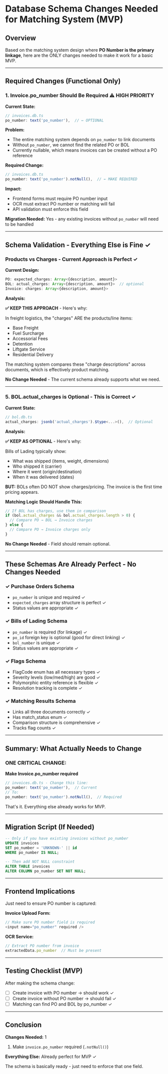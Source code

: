 # Database Schema Changes Needed for Matching System (MVP)

## Overview

Based on the matching system design where **PO Number is the primary linkage**, here are the ONLY changes needed to make it work for a basic MVP.

---

## Required Changes (Functional Only)

### 1. Invoice.po_number Should Be Required ⚠️ HIGH PRIORITY

**Current State:**
```typescript
// invoices.db.ts
po_number: text('po_number'),  // ← OPTIONAL
```

**Problem:**
- The entire matching system depends on `po_number` to link documents
- Without `po_number`, we cannot find the related PO or BOL
- Currently nullable, which means invoices can be created without a PO reference

**Required Change:**
```typescript
// invoices.db.ts
po_number: text('po_number').notNull(),  // ← MAKE REQUIRED
```

**Impact:**
- Frontend forms must require PO number input
- OCR must extract PO number or matching will fail
- API validation must enforce this field

**Migration Needed:** Yes - any existing invoices without `po_number` will need to be handled

---

## Schema Validation - Everything Else is Fine ✓

### Products vs Charges - Current Approach is Perfect ✓

**Current Design:**
```typescript
PO: expected_charges: Array<{description, amount}>
BOL: actual_charges: Array<{description, amount}>  // optional
Invoice: charges: Array<{description, amount}>
```

**Analysis:**

**✅ KEEP THIS APPROACH** - Here's why:

In freight logistics, the "charges" ARE the products/line items:
- Base Freight
- Fuel Surcharge
- Accessorial Fees
- Detention
- Liftgate Service
- Residential Delivery

The matching system compares these "charge descriptions" across documents, which is effectively product matching.

**No Change Needed** - The current schema already supports what we need.

---

### 5. BOL.actual_charges is Optional - This is Correct ✓

**Current State:**
```typescript
// bol.db.ts
actual_charges: jsonb('actual_charges').$type<...>(),  // Optional
```

**Analysis:**

**✅ KEEP AS OPTIONAL** - Here's why:

Bills of Lading typically show:
- What was shipped (items, weight, dimensions)
- Who shipped it (carrier)
- Where it went (origin/destination)
- When it was delivered (dates)

**BUT:** BOLs often DO NOT show charges/pricing. The invoice is the first time pricing appears.

**Matching Logic Should Handle This:**
```typescript
// If BOL has charges, use them in comparison
if (bol.actual_charges && bol.actual_charges.length > 0) {
  // Compare PO → BOL → Invoice charges
} else {
  // Compare PO → Invoice charges only
}
```

**No Change Needed** - Field should remain optional.

---

## These Schemas Are Already Perfect - No Changes Needed

### ✓ Purchase Orders Schema
- `po_number` is unique and required ✓
- `expected_charges` array structure is perfect ✓
- Status values are appropriate ✓

### ✓ Bills of Lading Schema
- `po_number` is required (for linkage) ✓
- `po_id` foreign key is optional (good for direct linking) ✓
- `bol_number` is unique ✓
- Status values are appropriate ✓

### ✓ Flags Schema
- FlagCode enum has all necessary types ✓
- Severity levels (low/med/high) are good ✓
- Polymorphic entity reference is flexible ✓
- Resolution tracking is complete ✓

### ✓ Matching Results Schema
- Links all three documents correctly ✓
- Has match_status enum ✓
- Comparison structure is comprehensive ✓
- Tracks flag counts ✓

---

## Summary: What Actually Needs to Change

### ONE CRITICAL CHANGE:

**Make Invoice.po_number required**
```typescript
// invoices.db.ts - Change this line:
po_number: text('po_number'),  // Current
// To:
po_number: text('po_number').notNull(),  // Required
```

That's it. Everything else already works for MVP.

---

## Migration Script (If Needed)

```sql
-- Only if you have existing invoices without po_number
UPDATE invoices
SET po_number = 'UNKNOWN-' || id
WHERE po_number IS NULL;

-- Then add NOT NULL constraint
ALTER TABLE invoices
ALTER COLUMN po_number SET NOT NULL;
```

---

## Frontend Implications

Just need to ensure PO number is captured:

**Invoice Upload Form:**
```typescript
// Make sure PO number field is required
<input name="po_number" required />
```

**OCR Service:**
```typescript
// Extract PO number from invoice
extractedData.po_number  // Must be present
```

---

## Testing Checklist (MVP)

After making the schema change:

- [ ] Create invoice with PO number → should work ✓
- [ ] Create invoice without PO number → should fail ✓
- [ ] Matching can find PO and BOL by po_number ✓

---

## Conclusion

**Changes Needed:** 1
1. Make `invoice.po_number` required (`.notNull()`)

**Everything Else:** Already perfect for MVP ✓

The schema is basically ready - just need to enforce that one field.
